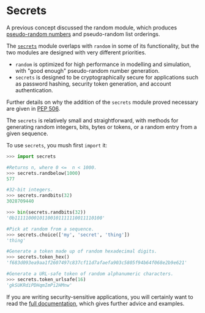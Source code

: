 # Secrets <!-- omit in toc -->

A previous concept discussed the random module, which produces [pseudo-random
numbers][pseudo-random-numbers] and pseudo-random list orderings.

The [`secrets`][secrets] module overlaps with `random` in some of its
functionality, but the two modules are designed with very different priorities.

- `random` is optimized for high performance in modelling and simulation, with
  "good enough" pseudo-random number generation.
- `secrets` is designed to be cryptographically secure for applications such as
  password hashing, security token generation, and account authentication.

Further details on why the addition of the `secrets` module proved necessary are
given in [PEP 506][PEP506].

The `secrets` is relatively small and straightforward, with methods for
generating random integers, bits, bytes or tokens, or a random entry from a
given sequence.

To use `secrets`, you mush first `import` it:

```python
>>> import secrets

#Returns n, where 0 <=  n < 1000.
>>> secrets.randbelow(1000)
577

#32-bit integers.
>>> secrets.randbits(32)
3028709440

>>> bin(secrets.randbits(32))
'0b11111000101100101111110011110100'

#Pick at random from a sequence.
>>> secrets.choice(['my', 'secret', 'thing'])
'thing'

#Generate a token made up of random hexadecimal digits.
>>> secrets.token_hex()
'f683d093ea9aa1f2607497c837cf11d7afaefa903c5805f94b64f068e2b9e621'

#Generate a URL-safe token of random alphanumeric characters.
>>> secrets.token_urlsafe(16)
'gkSUKRdiPDHqmImPi2HMnw'
```

If you are writing security-sensitive applications, you will certainly want to
read the [full documentation][secrets], which gives further advice and examples.

[PEP506]: https://peps.python.org/pep-0506/
[pseudo-random-numbers]:
  https://www.khanacademy.org/computing/computer-science/cryptography/crypt/v/random-vs-pseudorandom-number-generators
[secrets]: https://docs.python.org/3/library/secrets.html
